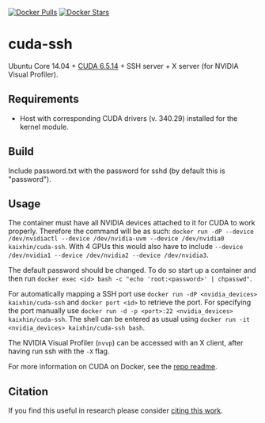[![Docker Pulls](https://img.shields.io/docker/pulls/kaixhin/cuda-ssh.svg)](https://hub.docker.com/r/kaixhin/cuda-ssh/)
[![Docker Stars](https://img.shields.io/docker/stars/kaixhin/cuda-ssh.svg)](https://hub.docker.com/r/kaixhin/cuda-ssh/)

cuda-ssh
========
Ubuntu Core 14.04 + [CUDA 6.5.14](http://www.nvidia.com/object/cuda_home_new.html) + SSH server + X server (for NVIDIA Visual Profiler).

Requirements
------------

- Host with corresponding CUDA drivers (v. 340.29) installed for the kernel module.

Build
-----
Include password.txt with the password for sshd (by default this is "password").

Usage
-----
The container must have all NVIDIA devices attached to it for CUDA to work properly.
Therefore the command will be as such: `docker run -dP --device /dev/nvidiactl --device /dev/nvidia-uvm --device /dev/nvidia0 kaixhin/cuda-ssh`.
With 4 GPUs this would also have to include `--device /dev/nvidia1 --device /dev/nvidia2 --device /dev/nvidia3`.

The default password should be changed. To do so start up a container and then run `docker exec <id> bash -c "echo 'root:<password>' | chpasswd"`.

For automatically mapping a SSH port use `docker run -dP <nvidia_devices> kaixhin/cuda-ssh` and `docker port <id>` to retrieve the port.
For specifying the port manually use `docker run -d -p <port>:22 <nvidia_devices> kaixhin/cuda-ssh`.
The shell can be entered as usual using `docker run -it <nvidia_devices> kaixhin/cuda-ssh bash`.

The NVIDIA Visual Profiler (`nvvp`) can be accessed with an X client, after having run ssh with the `-X` flag.

For more information on CUDA on Docker, see the [repo readme](https://github.com/Kaixhin/dockerfiles#cuda).

Citation
--------
If you find this useful in research please consider [citing this work](https://github.com/Kaixhin/dockerfiles/blob/master/CITATION.md).

